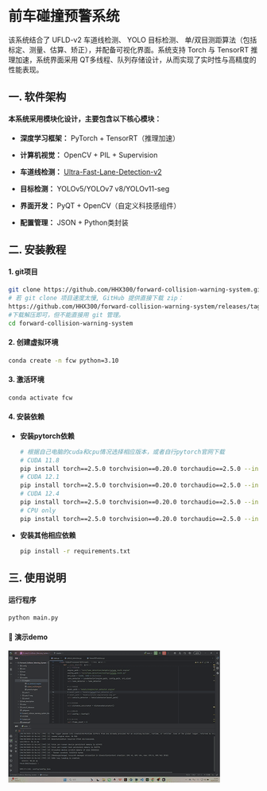 

# 前车碰撞预警系统

该系统结合了 UFLD-v2 车道线检测、 YOLO 目标检测、 单/双目测距算法（包括标定、测量、估算、矫正），并配备可视化界面。系统支持 Torch 与 TensorRT 推理加速，系统界面采用 QT多线程、队列存储设计，从而实现了实时性与高精度的性能表现。



## 一. 软件架构

#### 本系统采用模块化设计，主要包含以下核心模块：

- **深度学习框架：** PyTorch + TensorRT（推理加速）

- **计算机视觉：** OpenCV + PIL + Supervision

- **车道线检测：** [Ultra-Fast-Lane-Detection-v2](https://github.com/HHX300/Ultra-Fast-Lane-Detection-v2)

- **目标检测：** YOLOv5/YOLOv7 v8/YOLOv11-seg

- **界面开发：** PyQT  + OpenCV（自定义科技感组件）

- **配置管理：** JSON + Python类封装

  

## 二. 安装教程

#### 1. git项目

```bash
git clone https://github.com/HHX300/forward-collision-warning-system.git
# 若 git clone 项目速度太慢, GitHub 提供直接下载 zip：
https://github.com/HHX300/forward-collision-warning-system/releases/tag/v1.0.0
#下载解压即可，但不能直接用 git 管理。
cd forward-collision-warning-system
```

#### 2. 创建虚拟环境

```bash
conda create -n fcw python=3.10
```

#### 3. 激活环境

```bash
conda activate fcw
```

#### 4. 安装依赖

- **安装pytorch依赖**

  ```bash
  # 根据自己电脑的cuda和cpu情况选择相应版本，或者自行pytorch官网下载
  # CUDA 11.8
  pip install torch==2.5.0 torchvision==0.20.0 torchaudio==2.5.0 --index-url https://download.pytorch.org/whl/cu118
  # CUDA 12.1
  pip install torch==2.5.0 torchvision==0.20.0 torchaudio==2.5.0 --index-url https://download.pytorch.org/whl/cu121
  # CUDA 12.4
  pip install torch==2.5.0 torchvision==0.20.0 torchaudio==2.5.0 --index-url https://download.pytorch.org/whl/cu124
  # CPU only
  pip install torch==2.5.0 torchvision==0.20.0 torchaudio==2.5.0 --index-url https://download.pytorch.org/whl/cpu
  ```

- **安装其他相应依赖**

  ```bash
  pip install -r requirements.txt
  
  ```



 ## 三. 使用说明

####  运行程序

```bash
python main.py
```

#### 📌 演示demo

![演示GIF](demo/demo1.gif)

